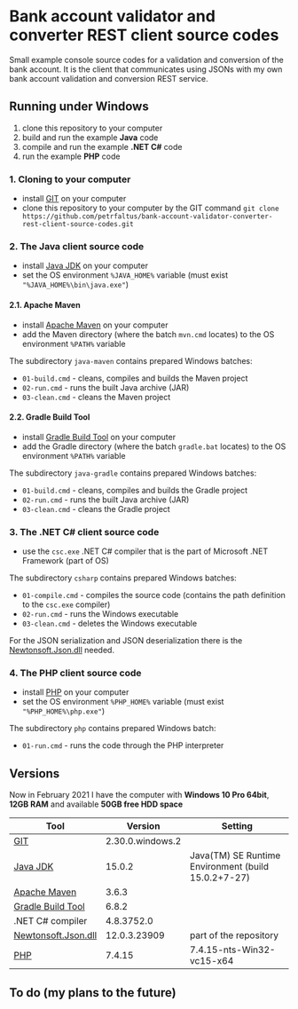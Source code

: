# Bank account validator and converter REST client source codes
Small example console source codes for a validation and conversion of the bank account. It is the client that communicates using JSONs with my own bank account validation and conversion REST service.

## Running under Windows
1. clone this repository to your computer
2. build and run the example **Java** code
3. compile and run the example **.NET C#** code
4. run the example **PHP** code

### 1. Cloning to your computer
- install [GIT] on your computer
- clone this repository to your computer by the GIT command
  `git clone https://github.com/petrfaltus/bank-account-validator-converter-rest-client-source-codes.git`

### 2. The Java client source code
- install [Java JDK] on your computer
- set the OS environment `%JAVA_HOME%` variable (must exist `"%JAVA_HOME%\bin\java.exe"`)

#### 2.1. Apache Maven
- install [Apache Maven] on your computer
- add the Maven directory (where the batch `mvn.cmd` locates) to the OS environment `%PATH%` variable

The subdirectory `java-maven` contains prepared Windows batches:
- `01-build.cmd` - cleans, compiles and builds the Maven project
- `02-run.cmd` - runs the built Java archive (JAR)
- `03-clean.cmd` - cleans the Maven project

#### 2.2. Gradle Build Tool
- install [Gradle Build Tool] on your computer
- add the Gradle directory (where the batch `gradle.bat` locates) to the OS environment `%PATH%` variable

The subdirectory `java-gradle` contains prepared Windows batches:
- `01-build.cmd` - cleans, compiles and builds the Gradle project
- `02-run.cmd` - runs the built Java archive (JAR)
- `03-clean.cmd` - cleans the Gradle project

### 3. The .NET C# client source code
- use the `csc.exe` .NET C# compiler that is the part of Microsoft .NET Framework (part of OS)

The subdirectory `csharp` contains prepared Windows batches:
- `01-compile.cmd` - compiles the source code (contains the path definition to the `csc.exe` compiler)
- `02-run.cmd` - runs the Windows executable
- `03-clean.cmd` - deletes the Windows executable

For the JSON serialization and JSON deserialization there is the [Newtonsoft.Json.dll] needed.

### 4. The PHP client source code
- install [PHP] on your computer
- set the OS environment `%PHP_HOME%` variable (must exist `"%PHP_HOME%\php.exe"`)

The subdirectory `php` contains prepared Windows batch:
- `01-run.cmd` - runs the code through the PHP interpreter

## Versions
Now in February 2021 I have the computer with **Windows 10 Pro 64bit**, **12GB RAM** and available **50GB free HDD space**

| Tool | Version | Setting |
| ------ | ------ | ------ |
| [GIT] | 2.30.0.windows.2 | |
| [Java JDK] | 15.0.2 | Java(TM) SE Runtime Environment (build 15.0.2+7-27) |
| [Apache Maven] | 3.6.3 | |
| [Gradle Build Tool] | 6.8.2 | |
| .NET C# compiler | 4.8.3752.0 | |
| [Newtonsoft.Json.dll] | 12.0.3.23909 | part of the repository |
| [PHP] | 7.4.15 | 7.4.15-nts-Win32-vc15-x64 |

## To do (my plans to the future)


[GIT]: <https://git-scm.com/>
[Java JDK]: <https://www.oracle.com/java/technologies/javase-downloads.html>
[Apache Maven]: <https://maven.apache.org/>
[Gradle Build Tool]: <https://gradle.org/>
[Newtonsoft.Json.dll]: <https://www.newtonsoft.com/>
[PHP]: <https://www.php.net/>
